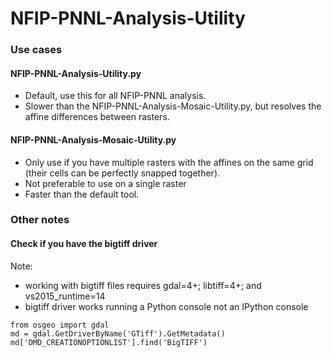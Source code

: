 # NFIP-PNNL-Analysis-Utility

<h3>Use cases</h3>
<h4>NFIP-PNNL-Analysis-Utility.py</h4>

* Default, use this for all NFIP-PNNL analysis.
* Slower than the NFIP-PNNL-Analysis-Mosaic-Utility.py, but resolves the affine differences between rasters.

<h4>NFIP-PNNL-Analysis-Mosaic-Utility.py</h4>

* Only use if you have multiple rasters with the affines on the same grid (their cells can be perfectly snapped together).
* Not preferable to use on a single raster
* Faster than the default tool.


<h3>Other notes</h3>
<h4>Check if you have the bigtiff driver</h4>
Note: 

* working with bigtiff files requires gdal=4+; libtiff=4+; and vs2015_runtime=14
* bigtiff driver works running a Python console not an IPython console

```
from osgeo import gdal
md = gdal.GetDriverByName('GTiff').GetMetadata()
md['DMD_CREATIONOPTIONLIST'].find('BigTIFF')
```